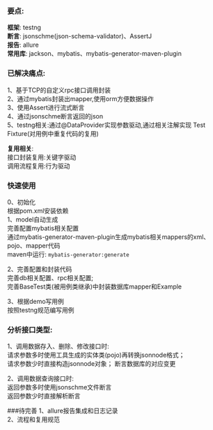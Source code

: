 ### 要点:
**框架**: testng  
**断言**: jsonschme(json-schema-validator)、AssertJ  
**报告**: allure  
**常用库**: jackson、mybatis、mybatis-generator-maven-plugin  


### 已解决痛点:
1、基于TCP的自定义rpc接口调用封装  
2、通过mybatis封装出mapper,使用orm方便数据操作  
3、使用Assert进行流式断言  
4、通过jsonschme断言返回的json  
5、testng相关:通过@DataProvider实现参数驱动,通过相关注解实现 Test Fixture(对用例中重复代码的复用)  

**复用相关**:  
接口封装复用:关键字驱动  
调用流程复用:行为驱动  

### 快速使用
0、初始化  
根据pom.xml安装依赖  
1、model自动生成  
完善配置mybatis相关配置  
通过mybatis-generator-maven-plugin生成mybatis相关mappers的xml、pojo、mapper代码  
maven中运行: ```mybatis-generator:generate```  

2、完善配置和封装代码  
完善db相关配置、rpc相关配置;  
完善BaseTest类(被用例类继承)中封装数据库mapper和Example  

3、根据demo写用例  
按照testng规范编写用例  

### 分析接口类型:  
1、调用数据存入、删除、修改接口时:  
请求参数多时使用工具生成的实体类(pojo)再转换jsonnode格式；  
请求参数少时直接构造jsonnode对象； 
断言数据库的对应变更  

2、调用数据查询接口时:  
返回参数多时使用jsonschme文件断言  
返回参数少时直接解析断言  


###待完善
1、allure报告集成和日志记录  
2、流程和复用规范



